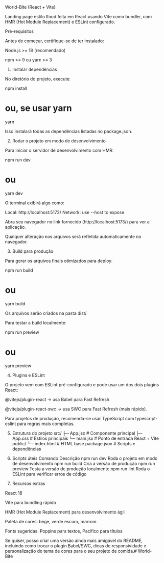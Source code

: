 World-Bite (React + Vite)

Landing page estilo Ifood feita em React usando Vite como bundler, com HMR (Hot Module Replacement) e ESLint configurado.

Pré-requisitos

Antes de começar, certifique-se de ter instalado:

Node.js >= 18 (recomendado)

npm >= 9 ou yarn >= 3

1. Instalar dependências

No diretório do projeto, execute:

npm install
# ou, se usar yarn
yarn


Isso instalará todas as dependências listadas no package.json.

2. Rodar o projeto em modo de desenvolvimento

Para iniciar o servidor de desenvolvimento com HMR:

npm run dev
# ou
yarn dev


O terminal exibirá algo como:

Local: http://localhost:5173/
Network: use --host to expose


Abra seu navegador no link fornecido (http://localhost:5173/) para ver a aplicação.

Qualquer alteração nos arquivos será refletida automaticamente no navegador.

3. Build para produção

Para gerar os arquivos finais otimizados para deploy:

npm run build
# ou
yarn build


Os arquivos serão criados na pasta dist/.

Para testar a build localmente:

npm run preview
# ou
yarn preview

4. Plugins e ESLint

O projeto vem com ESLint pré-configurado e pode usar um dos dois plugins React:

@vitejs/plugin-react → usa Babel para Fast Refresh.

@vitejs/plugin-react-swc → usa SWC para Fast Refresh (mais rápido).

Para projetos de produção, recomenda-se usar TypeScript com typescript-eslint para regras mais completas.

5. Estrutura do projeto
src/
  ├─ App.jsx       # Componente principal
  ├─ App.css       # Estilos principais
  └─ main.jsx      # Ponto de entrada React + Vite
public/
  └─ index.html    # HTML base
package.json       # Scripts e dependências

6. Scripts úteis
Comando	Descrição
npm run dev	Roda o projeto em modo de desenvolvimento
npm run build	Cria a versão de produção
npm run preview	Testa a versão de produção localmente
npm run lint	Roda o ESLint para verificar erros de código
7. Recursos extras

React 18

Vite para bundling rápido

HMR (Hot Module Replacement) para desenvolvimento ágil

Paleta de cores: bege, verde escuro, marrom

Fonts sugeridas: Poppins para textos, Pacifico para títulos

Se quiser, posso criar uma versão ainda mais amigável do README, incluindo como trocar o plugin Babel/SWC, dicas de responsividade e personalização do tema de cores para o seu projeto de comida.# World-Bite
